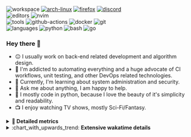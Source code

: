 ![workspace](https://img.shields.io/static/v1?label=&message=workspace:&color=555&style=flat-square)
[![arch-linux](https://img.shields.io/static/v1?logo=arch-linux&label=&message=Arch%20Linux&color=111&logoColor=AAA&style=flat-square)](https://archlinux.org)
[![firefox](https://img.shields.io/static/v1?logo=firefox-browser&label=&message=Firefox&color=111&logoColor=AAA&style=flat-square)](https://mozilla.org/en-US/firefox/)
[![discord](https://img.shields.io/static/v1?logo=discord&label=&message=Discord&color=111&logoColor=AAA&style=flat-square)](https://discord.gg/B8rf3xxgbJ)
<br>
![editors](https://img.shields.io/static/v1?label=&message=editors:&color=555&style=flat-square)
![nvim](https://img.shields.io/static/v1?logo=neovim&label=&message=NeoVim&color=111&logoColor=AAA&style=flat-square)
<br>
![tools](https://img.shields.io/static/v1?label=&message=tools:&color=555&style=flat-square)
![github-actions](https://img.shields.io/static/v1?logo=github-actions&label=&message=github%20actions&color=111&logoColor=AAA&style=flat-square)
![docker](https://img.shields.io/static/v1?logo=docker&label=&message=docker&color=111&logoColor=AAA&style=flat-square)
![git](https://img.shields.io/static/v1?logo=git&label=&message=git&color=111&logoColor=AAA&style=flat-square)
<br>
![languages](https://img.shields.io/static/v1?label=&message=languages:&color=555&style=flat-square)
![python](https://img.shields.io/static/v1?logo=python&label=&message=python&color=111&logoColor=AAA&style=flat-square&link=)
![bash](https://img.shields.io/static/v1?logo=gnu-bash&label=&message=bash&color=111&logoColor=AAA&style=flat-square)
![go](https://img.shields.io/static/v1?logo=rust&label=&message=rust&color=111&logoColor=AAA&style=flat-square)

<!-- Load profile visitor count, but don't display it, keep it as a private stat, no need to show off (888)-->
[](https://visitor-badge.glitch.me/badge?page_id=ItsDrike.ItsDrike)

### Hey there 👋

- :neutral_face: I usually work on back-end related development and algorithm design.
- :man: I'm addicted to automating everything and a huge advocate of CI workflows, unit testing, and other DevOps related technologies.
- :seedling: Currently, I'm learning about system administration and security.
- :speech_balloon: Ask me about anything, I am happy to help.
- :snake: I mostly code in python, because I love the beauty of it's simplicity and readability.
- :tv: I enjoy watching TV shows, mostly Sci-Fi/Fantasy.

<details>
 <summary> <b>📌 Detailed metrics</b></summary>
 
 <table>
  <tr>
    <th>🙋 Profile Details</th>
    <th>🧮 Repositories traffic</th>
  </tr>
  <tr>
   <td>
     <img alt="" width="400" src="https://github.com/ItsDrike/ItsDrike/blob/master/metrics/profile.svg">
   </td>
   <td>
     <img alt="" width="400" src="https://github.com/ItsDrike/ItsDrike/blob/master/metrics/repositories.svg">
   </td>
  </tr>
  <tr>
    <th>📅 Isometric commit calendar</th>
    <th>🈷️ Most used languages</th>
  </tr>
  <tr>
    <td align="center">
      <img alt="" width="400" src="https://github.com/ItsDrike/ItsDrike/blob/master/metrics/isocalendar.svg">
    </td>
    <td>
      <img alt="" width="400" src="https://github.com/ItsDrike/ItsDrike/blob/master/metrics/languages.svg">
    </td>
  </tr>
  <tr>
   <th>♐ Code snippet of the day</th>
   <th>🌟 Recently starred repositories</th>
  </tr>
  <tr>
   <td align="center">
    <img alt="" width="400" src="https://github.com/ItsDrike/ItsDrike/blob/master/metrics/code_snippet.svg">
   </td>
   <td align="center">
    <img alt="" width="400" src="https://github.com/ItsDrike/ItsDrike/blob/master/metrics/starred_repos.svg">
   </td>
  </tr>
  <tr>
    <th>💡 Coding habits</th>
    <th>⏰ WakaTime plugin</th>
  </tr>
  <tr>
   <td align="center">
    <img alt="" width="400" src="https://github.com/ItsDrike/ItsDrike/blob/master/metrics/habits.svg">
   </td>
   <td align="center">
     <img alt="" width="400" src="https://github.com/ItsDrike/ItsDrike/blob/master/metrics/wakatime.svg">
   </td>
  </tr>
 </table>
</details>

<details>
 <summary>:chart_with_upwards_trend: <b>Extensive wakatime details</b></summary>
 
<!--START_SECTION:waka-->
![Code Time](http://img.shields.io/badge/Code%20Time-2%2C899%20hrs%2046%20mins-blue)

**I'm a Night 🦉** 

```text
🌞 Morning    222 commits    ████░░░░░░░░░░░░░░░░░░░░░   15.96% 
🌆 Daytime    393 commits    ███████░░░░░░░░░░░░░░░░░░   28.25% 
🌃 Evening    493 commits    ████████░░░░░░░░░░░░░░░░░   35.44% 
🌙 Night      283 commits    █████░░░░░░░░░░░░░░░░░░░░   20.35%

```
📅 **I'm Most Productive on Saturday** 

```text
Monday       171 commits    ███░░░░░░░░░░░░░░░░░░░░░░   12.29% 
Tuesday      115 commits    ██░░░░░░░░░░░░░░░░░░░░░░░   8.27% 
Wednesday    198 commits    ███░░░░░░░░░░░░░░░░░░░░░░   14.23% 
Thursday     156 commits    ██░░░░░░░░░░░░░░░░░░░░░░░   11.21% 
Friday       174 commits    ███░░░░░░░░░░░░░░░░░░░░░░   12.51% 
Saturday     300 commits    █████░░░░░░░░░░░░░░░░░░░░   21.57% 
Sunday       277 commits    █████░░░░░░░░░░░░░░░░░░░░   19.91%

```


📊 **This Week I Spent My Time On** 

```text
💬 Programming Languages: 
YAML                     19 hrs 48 mins      ███████████░░░░░░░░░░░░░░   45.62% 
Markdown                 11 hrs 47 mins      ██████░░░░░░░░░░░░░░░░░░░   27.18% 
Python                   4 hrs 37 mins       ██░░░░░░░░░░░░░░░░░░░░░░░   10.64% 
TOML                     3 hrs 22 mins       ██░░░░░░░░░░░░░░░░░░░░░░░   7.78% 
Git                      1 hr 39 mins        █░░░░░░░░░░░░░░░░░░░░░░░░   3.82%

🔥 Editors: 
Neovim                   43 hrs 24 mins      █████████████████████████   100.0%

💻 Operating System: 
Linux                    43 hrs 24 mins      █████████████████████████   100.0%

```

**I Mostly Code in Python** 

```text
Python                   33 repos            ████████████████████░░░░░   82.5% 
Shell                    2 repos             █░░░░░░░░░░░░░░░░░░░░░░░░   5.0% 
HTML                     1 repo              ░░░░░░░░░░░░░░░░░░░░░░░░░   2.5% 
C                        1 repo              ░░░░░░░░░░░░░░░░░░░░░░░░░   2.5% 
C#                       1 repo              ░░░░░░░░░░░░░░░░░░░░░░░░░   2.5%

```



 Last Updated on 04/01/2023 01:37:55 UTC
<!--END_SECTION:waka-->

</details>
